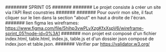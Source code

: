 ######## SPRINT 05
#######
####### Le projet consiste à créer un site via l'API Rest counstries #######
####### Pour ouvrir mon site, il faut cliquer sur le lien dans la section "about" en haut a droite de l'écran.
#######
lien figma les wireframes: https://www.figma.com/file/5hihp3vwPLvXzgKfxXspV6/wireframe-sprint_05?node-id=0%3A1
#######
mon projet est composé d'un fichier index.html, table.html, index.js, table.js et d'un dossier json composé de index.json et table.json.
#######
Vérifier par https://validator.w3.org/
